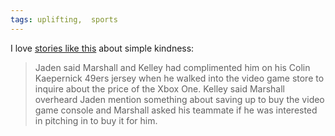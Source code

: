 ```yaml
---
tags: uplifting,  sports
---
```


I love [stories like this](https://www.washingtonpost.com/news/dc-sports-bog/wp/2017/09/28/a-kid-walked-into-a-gamestop-wearing-a-colin-kaepernick-jersey-two-nfl-players-bought-him-an-xbox/) about simple kindness:

> Jaden said Marshall and Kelley had complimented him on his Colin Kaepernick 49ers jersey when he walked into the video game store to inquire about the price of the Xbox One. Kelley said Marshall overheard Jaden mention something about saving up to buy the video game console and Marshall asked his teammate if he was interested in pitching in to buy it for him.